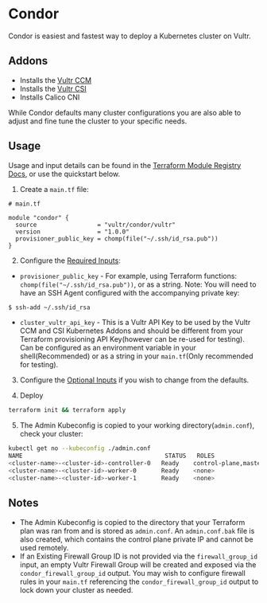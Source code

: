# Condor

Condor is easiest and fastest way to deploy a Kubernetes cluster on Vultr. 

## Addons
  * Installs the [Vultr CCM](https://github.com/vultr/vultr-cloud-controller-manager)
  * Installs the [Vultr CSI](https://github.com/vultr/vultr-csi)
  * Installs Calico CNI

While Condor defaults many cluster configurations you are also able to adjust and fine tune the cluster to your specific needs.

## Usage

Usage and input details can be found in the [Terraform Module Registry Docs](https://registry.terraform.io/modules/vultr/condor/vultr/latest), or use the quickstart below.

1. Create a `main.tf` file:
``` hcl
# main.tf

module "condor" {
  source                 = "vultr/condor/vultr"
  version                = "1.0.0"
  provisioner_public_key = chomp(file("~/.ssh/id_rsa.pub"))
}
```
2. Configure the [Required Inputs](https://registry.terraform.io/modules/vultr/condor/vultr/latest?tab=inputs#required-inputs):
  * `provisioner_public_key` -  For example, using Terraform functions: `chomp(file("~/.ssh/id_rsa.pub"))`, or as a string. Note: You will need to have an SSH Agent configured with the accompanying private key:

``` sh
$ ssh-add ~/.ssh/id_rsa
```

  * `cluster_vultr_api_key` - This is a Vultr API Key to be used by the Vultr CCM and CSI Kubernetes Addons and should be different from your Terraform provisioning API Key(however can be re-used for testing). Can be configured as an environment variable in your shell(Recommended) or as a string in your `main.tf`(Only recommended for testing).

3. Configure the [Optional Inputs](https://registry.terraform.io/modules/vultr/condor/vultr/latest?tab=inputs#optional-inputs) if you wish to change from the defaults.

4. Deploy
``` sh
terraform init && terraform apply
```

5. The Admin Kubeconfig is copied to your working directory(`admin.conf`), check your cluster:

``` sh
kubectl get no --kubeconfig ./admin.conf
NAME                                        STATUS   ROLES                  AGE   VERSION
<cluster-name>-<cluster-id>-controller-0   Ready    control-plane,master   16h   v1.20.2
<cluster-name>-<cluster-id>-worker-0       Ready    <none>                 16h   v1.20.2
<cluster-name>-<cluster-id>-worker-1       Ready    <none>                 16h   v1.20.2
```

## Notes
 * The Admin Kubeconfig is copied to the directory that your Terraform plan was ran from and is stored as `admin.conf`. An `admin.conf.bak` file is also created, which contains the control plane private IP and cannot be used remotely. 
 * If an Existing Firewall Group ID is not provided via the `firewall_group_id` input, an empty Vultr Firewall Group will be created and exposed via the `condor_firewall_group_id` output. You may wish to configure firewall rules in your `main.tf` referencing the `condor_firewall_group_id` output to lock down your cluster as needed. 

